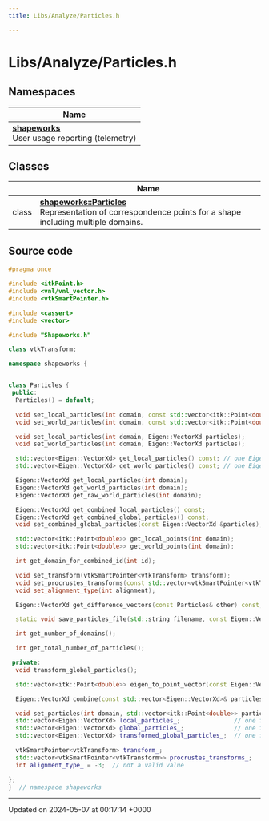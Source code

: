 ```yaml
---
title: Libs/Analyze/Particles.h

---
```


# Libs/Analyze/Particles.h



## Namespaces

| Name           |
| -------------- |
| **[shapeworks](../Namespaces/namespaceshapeworks.md)** <br>User usage reporting (telemetry)  |

## Classes

|                | Name           |
| -------------- | -------------- |
| class | **[shapeworks::Particles](../Classes/classshapeworks_1_1Particles.md)** <br>Representation of correspondence points for a shape including multiple domains.  |




## Source code

```cpp
#pragma once

#include <itkPoint.h>
#include <vnl/vnl_vector.h>
#include <vtkSmartPointer.h>

#include <cassert>
#include <vector>

#include "Shapeworks.h"

class vtkTransform;

namespace shapeworks {


class Particles {
 public:
  Particles() = default;

  void set_local_particles(int domain, const std::vector<itk::Point<double>>& particles);
  void set_world_particles(int domain, const std::vector<itk::Point<double>>& particles);

  void set_local_particles(int domain, Eigen::VectorXd particles);
  void set_world_particles(int domain, Eigen::VectorXd particles);

  std::vector<Eigen::VectorXd> get_local_particles() const; // one Eigen::VectorXd per domain
  std::vector<Eigen::VectorXd> get_world_particles() const; // one Eigen::VectorXd per domain

  Eigen::VectorXd get_local_particles(int domain);
  Eigen::VectorXd get_world_particles(int domain);
  Eigen::VectorXd get_raw_world_particles(int domain);

  Eigen::VectorXd get_combined_local_particles() const;
  Eigen::VectorXd get_combined_global_particles() const;
  void set_combined_global_particles(const Eigen::VectorXd &particles);

  std::vector<itk::Point<double>> get_local_points(int domain);
  std::vector<itk::Point<double>> get_world_points(int domain);

  int get_domain_for_combined_id(int id);

  void set_transform(vtkSmartPointer<vtkTransform> transform);
  void set_procrustes_transforms(const std::vector<vtkSmartPointer<vtkTransform>>& transforms);
  void set_alignment_type(int alignment);

  Eigen::VectorXd get_difference_vectors(const Particles& other) const;

  static void save_particles_file(std::string filename, const Eigen::VectorXd& points);

  int get_number_of_domains();

  int get_total_number_of_particles();

 private:
  void transform_global_particles();

  std::vector<itk::Point<double>> eigen_to_point_vector(const Eigen::VectorXd& particles) const;

  Eigen::VectorXd combine(const std::vector<Eigen::VectorXd>& particles) const;

  void set_particles(int domain, std::vector<itk::Point<double>> particles, bool local);
  std::vector<Eigen::VectorXd> local_particles_;               // one for each domain
  std::vector<Eigen::VectorXd> global_particles_;              // one for each domain
  std::vector<Eigen::VectorXd> transformed_global_particles_;  // one for each domain

  vtkSmartPointer<vtkTransform> transform_;
  std::vector<vtkSmartPointer<vtkTransform>> procrustes_transforms_;
  int alignment_type_ = -3;  // not a valid value

};
}  // namespace shapeworks
```


-------------------------------

Updated on 2024-05-07 at 00:17:14 +0000
